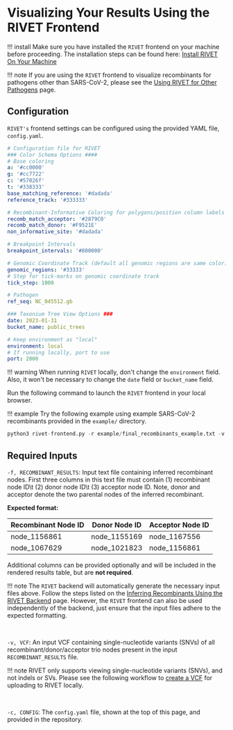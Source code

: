 # Visualizing Your Results Using the RIVET Frontend

!!! install
    Make sure you have installed the `RIVET` frontend on your machine before proceeding.  The installation steps can be found here: [Install RIVET On Your Machine](installation.md#conda-install)

!!! note
    If you are using the `RIVET` frontend to visualize recombinants for pathogens other than SARS-CoV-2, please see the [Using RIVET for Other Pathogens](../start/future.md) page.

## Configuration

`RIVET's` frontend settings can be configured using the provided YAML file, `config.yaml`. 

```yaml
# Configuration file for RIVET
### Color Schema Options ####
# Base coloring
a: '#cc0000'
g: '#cc7722'
c: '#57026f'
t: '#338333'
base_matching_reference: '#dadada'
reference_track: '#333333'

# Recombinant-Informative Coloring for polygons/position column labels
recomb_match_acceptor: '#2879C0'
recomb_match_donor: '#F9521E'
non_informative_site: '#dadada'

# Breakpoint Intervals
breakpoint_intervals: '#800000'

# Genomic Coordinate Track (default all genomic regions are same color)
genomic_regions: '#33333'
# Step for tick-marks on genomic coordinate track
tick_step: 1000

# Pathogen
ref_seq: NC_045512.gb

### Taxonium Tree View Options ###
date: 2023-01-31
bucket_name: public_trees

# Keep environment as "local"
environment: local
# If running locally, port to use
port: 2000
```

!!! warning
    When running `RIVET` locally, don't change the `environment` field.  Also, it won't be necessary to change the `date` field or `bucket_name` field.


Run the following command to launch the `RIVET` frontend in your local browser.

!!! example
    Try the following example using example SARS-CoV-2 recombinants provided in the `example/` directory.

```python
python3 rivet-frontend.py -r example/final_recombinants_example.txt -v example/trios_example.vcf -c config.yaml
```
## Required Inputs
`-f, RECOMBINANT_RESULTS`: Input text file containing inferred recombinant nodes.  First three columns in this text file must contain (1) recombinant node ID\t (2) donor node ID\t (3) acceptor node ID.  Note, donor and acceptor denote the two parental nodes of the inferred recombinant.

**Expected format:**

| Recombinant Node ID       | Donor Node ID | Acceptor Node ID |
| ------------------------- | -----------   | ---------------- |
| node_1156861              | node_1155169  | node_1167556     |
| node_1067629              | node_1021823  | node_1156861     |

Additional columns can be provided optionally and will be included in the rendered results table, but are **not required**.


!!! note
    The `RIVET` backend will automatically generate the necessary input files above.  Follow the steps listed on the [Inferring Recombinants Using the RIVET Backend](upload.md) page.  However, the `RIVET` frontend can also be used independently of the backend, just ensure that the input files adhere to the expected formatting.

<br>

`-v, VCF`: An input VCF containing single-nucleotide variants (SNVs) of all recombinant/donor/acceptor trio nodes present in the input `RECOMBINANT_RESULTS` file.

!!! note 
    RIVET only supports viewing single-nucleotide variants (SNVs), and not indels or SVs. Please see the following workflow to [create a VCF](../create_vcf.md) for uploading to RIVET locally.

<br>

`-c, CONFIG`: The `config.yaml` file, shown at the top of this page, and provided in the repository.